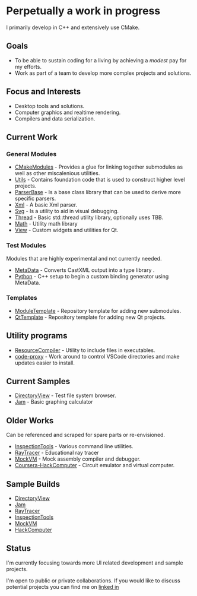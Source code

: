 # Perpetually a work in progress

I primarily develop in C++ and extensively use CMake.

## Goals

+ To be able to sustain coding for a living by achieving a _modest_ pay for my efforts.
+ Work as part of a team to develop more complex projects and solutions.

## Focus and Interests

+ Desktop tools and solutions.
+ Computer graphics and realtime rendering.
+ Compilers and data serialization.

## Current Work

### General Modules

+ [CMakeModules](https://github.com/chcly/CMakeModules) - Provides a glue for linking together submodules as well as other miscalenious utilities.
+ [Utils](https://github.com/chcly/Module.Utils.git) - Contains foundation code that is used to construct higher level projects.
+ [ParserBase](https://github.com/chcly/Module.ParserBase) - Is a base class library that can be used to derive more specific parsers.
+ [Xml](https://github.com/chcly/Module.Xml) - A basic Xml parser.
+ [Svg](https://github.com/chcly/Module.Svg) - Is a utility to aid in visual debugging.
+ [Thread](https://github.com/chcly/Module.Thread) - Basic std::thread utility library, optionally uses TBB.
+ [Math](https://github.com/chcly/Module.Math) - Utility math library
+ [View](https://github.com/chcly/Module.View) - Custom widgets and utilities for Qt.

### Test Modules

Modules that are highly experimental and not currently needed.

+ [MetaData](https://github.com/chcly/Module.MetaData) - Converts CastXML output into a type library .  
+ [Python](https://github.com/chcly/Module.Python) - C++ setup to begin a custom binding generator using MetaData.

### Templates

+ [ModuleTemplate](https://github.com/chcly/template) - Repository template for adding new submodules.
+ [QtTemplate](https://github.com/chcly/QtTemplate) - Repository template for adding new Qt projects.

## Utility programs

+ [ResourceCompiler](https://github.com/chcly/ResourceCompiler) - Utility to include files in executables.
+ [code-proxy](https://github.com/chcly/code-proxy) - Work around to control VSCode directories and make updates easier to install.  

## Current Samples

+ [DirectoryView](https://github.com/chcly/DirectoryViewer) - Test file system browser.
+ [Jam](https://github.com/chcly/Jam) - Basic graphing calculator

## Older Works

   Can be referenced and scraped for spare parts or re-envisioned.

+ [InspectionTools](https://github.com/chcly/InspectionTools) - Various command line utilities.
+ [RayTracer](https://github.com/chcly/Raytracer) - Educational ray tracer
+ [MockVM](https://github.com/chcly/Raytracer) - Mock assembly compiler and debugger.
+ [Coursera-HackComputer](https://github.com/chcly/HackComputer) - Circuit emulator and virtual computer.

## Sample Builds

+ [DirectoryView](https://github.com/chcly/DirectoryViewer/releases/download/v1.0.0/build-windows-x86_64.zip)
+ [Jam](https://github.com/chcly/Jam/releases/download/v1.0.0/build-win-v1.0.0.zip)
+ [RayTracer](https://github.com/chcly/raytracer/releases/download/v1.0.0/build-windows-x64.zip)
+ [InspectionTools](https://github.com/chcly/InspectionTools/releases/download/v1.0.0/build-windows-x86_64.zip)
+ [MockVM](https://github.com/chcly/MockVM/releases/download/v1.0.0/mockvm_minsizerel_windows.zip)
+ [HackComputer](https://github.com/chcly/HackComputer/releases)

## Status

I'm currently focusing towards more UI related development and sample projects.

I'm open to public or private collaborations.
If you would like to discuss potential projects you can find me on [linked in](https://www.linkedin.com/in/charles-carley/)
